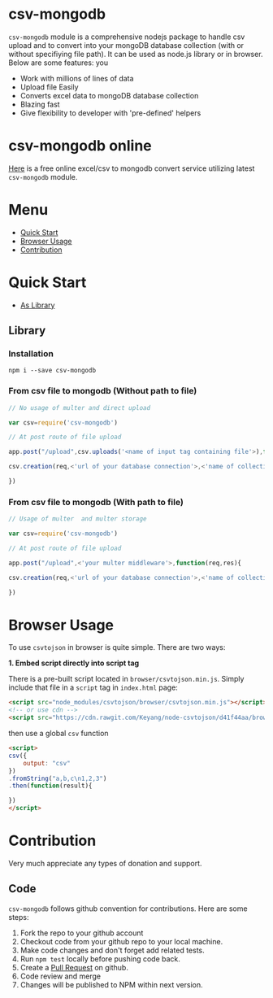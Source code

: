 # csv-mongodb

`csv-mongodb` module is a comprehensive nodejs package to handle csv upload  and to convert into your mongoDB database collection (with or without specifiying file path). It can be used as node.js library or in browser. Below are some features:
you
*  Work with millions of lines of data
*  Upload file Easily
*  Converts excel data to mongoDB database collection
*  Blazing fast
*  Give flexibility to developer with 'pre-defined' helpers



# csv-mongodb online 

[Here](http://dataeasy.herokuapp.com) is a free online excel/csv to mongodb convert service utilizing latest `csv-mongodb` module.

# Menu

* [Quick Start](#quick-start)
* [Browser Usage](#browser-usage)
* [Contribution](#contribution)

# Quick Start

* [As Library](#library)

## Library

### Installation

```
npm i --save csv-mongodb
```

### From csv file to mongodb (Without path to file)

```js 
// No usage of multer and direct upload 

var csv=require('csv-mongodb')

// At post route of file upload 

app.post("/upload",csv.uploads('<name of input tag containing file'>),function(req,res){

csv.creation(req,<'url of your database connection'>,<'name of collection to be created'>)

})

```

### From csv file to mongodb (With path to file)

```js 
// Usage of multer  and multer storage 

var csv=require('csv-mongodb')

// At post route of file upload 

app.post("/upload",<'your multer middleware'>,function(req,res){

csv.creation(req,<'url of your database connection'>,<'name of collection to be created'>)

})

```



# Browser Usage

To use `csvtojson` in browser is quite simple. There are two ways:

**1. Embed script directly into script tag**

There is a pre-built script located in `browser/csvtojson.min.js`. Simply include that file in a `script` tag in `index.html` page:

```html
<script src="node_modules/csvtojson/browser/csvtojson.min.js"></script>
<!-- or use cdn -->
<script src="https://cdn.rawgit.com/Keyang/node-csvtojson/d41f44aa/browser/csvtojson.min.js"></script>
```
then use a global `csv` function
```html 
<script>
csv({
	output: "csv"
})
.fromString("a,b,c\n1,2,3")
.then(function(result){

})
</script>
```

# Contribution

Very much appreciate any types of donation and support. 

## Code

`csv-mongodb` follows github convention for contributions. Here are some steps:

1. Fork the repo to your github account
2. Checkout code from your github repo to your local machine.
3. Make code changes and don't forget add related tests.
4. Run `npm test` locally before pushing code back.
5. Create a [Pull Request](https://help.github.com/articles/creating-a-pull-request/) on github.
6. Code review and merge
7. Changes will be published to NPM within next version.

